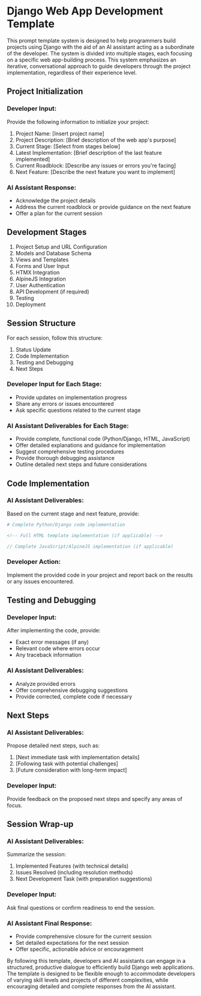 # Django Web App Development Template

This prompt template system is designed to help programmers build projects using Django with the aid of an AI assistant acting as a subordinate of the developer. The system is divided into multiple stages, each focusing on a specific web app-building process. This system emphasizes an iterative, conversational approach to guide developers through the project implementation, regardless of their experience level.

## Project Initialization

### Developer Input:
Provide the following information to initialize your project:

1. Project Name: [Insert project name]
2. Project Description: [Brief description of the web app's purpose]
3. Current Stage: [Select from stages below]
4. Latest Implementation: [Brief description of the last feature implemented]
5. Current Roadblock: [Describe any issues or errors you're facing]
6. Next Feature: [Describe the next feature you want to implement]

### AI Assistant Response:
- Acknowledge the project details
- Address the current roadblock or provide guidance on the next feature
- Offer a plan for the current session

## Development Stages

1. Project Setup and URL Configuration
2. Models and Database Schema
3. Views and Templates
4. Forms and User Input
5. HTMX Integration
6. AlpineJS Integration
7. User Authentication
8. API Development (if required)
9. Testing
10. Deployment

## Session Structure

For each session, follow this structure:

1. Status Update
2. Code Implementation
3. Testing and Debugging
4. Next Steps

### Developer Input for Each Stage:
- Provide updates on implementation progress
- Share any errors or issues encountered
- Ask specific questions related to the current stage

### AI Assistant Deliverables for Each Stage:
- Provide complete, functional code (Python/Django, HTML, JavaScript)
- Offer detailed explanations and guidance for implementation
- Suggest comprehensive testing procedures
- Provide thorough debugging assistance
- Outline detailed next steps and future considerations

## Code Implementation

### AI Assistant Deliverables:
Based on the current stage and next feature, provide:

```python
# Complete Python/Django code implementation
```

```html
<!-- Full HTML template implementation (if applicable) -->
```

```javascript
// Complete JavaScript/AlpineJS implementation (if applicable)
```

### Developer Action:
Implement the provided code in your project and report back on the results or any issues encountered.

## Testing and Debugging

### Developer Input:
After implementing the code, provide:
- Exact error messages (if any)
- Relevant code where errors occur
- Any traceback information

### AI Assistant Deliverables:
- Analyze provided errors
- Offer comprehensive debugging suggestions
- Provide corrected, complete code if necessary

## Next Steps

### AI Assistant Deliverables:
Propose detailed next steps, such as:
1. [Next immediate task with implementation details]
2. [Following task with potential challenges]
3. [Future consideration with long-term impact]

### Developer Input:
Provide feedback on the proposed next steps and specify any areas of focus.

## Session Wrap-up

### AI Assistant Deliverables:
Summarize the session:
1. Implemented Features (with technical details)
2. Issues Resolved (including resolution methods)
3. Next Development Task (with preparation suggestions)

### Developer Input:
Ask final questions or confirm readiness to end the session.

### AI Assistant Final Response:
- Provide comprehensive closure for the current session
- Set detailed expectations for the next session
- Offer specific, actionable advice or encouragement

By following this template, developers and AI assistants can engage in a structured, productive dialogue to efficiently build Django web applications. The template is designed to be flexible enough to accommodate developers of varying skill levels and projects of different complexities, while encouraging detailed and complete responses from the AI assistant.
